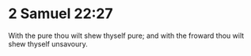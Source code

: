 # 2 Samuel 22:27

With the pure thou wilt shew thyself pure; and with the froward thou wilt shew thyself unsavoury.